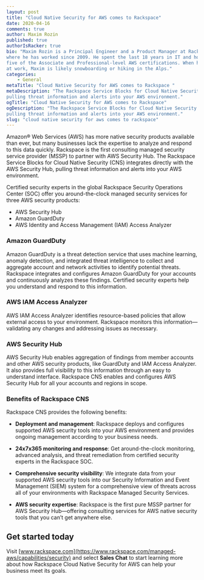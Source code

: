 ```yaml
---
layout: post
title: "Cloud Native Security for AWS comes to Rackspace"
date: 2020-04-16
comments: true
author: Maxim Rozin
published: true
authorIsRacker: true
bio: "Maxim Rozin is a Principal Engineer and a Product Manager at Rackspace,
where he has worked since 2009. He spent the last 18 years in IT and holds all
five of the Associate and Professional-level AWS certifications. When he is not
at work, Maxim is likely snowboarding or hiking in the Alps."
categories:
    - General
metaTitle: "Cloud Native Security for AWS comes to Rackspace "
metaDescription: "The Rackspace Service Blocks for Cloud Native Security (CNS) integrates directly with the AWS Security Hub,
pulling threat information and alerts into your AWS environment."
ogTitle: "Cloud Native Security for AWS comes to Rackspace"
ogDescription: "The Rackspace Service Blocks for Cloud Native Security (CNS) integrates directly with the AWS Security Hub,
pulling threat information and alerts into your AWS environment."
slug: "cloud native security for aws comes to rackspace" 
---
```


Amazon&reg; Web Services (AWS) has more native security products available than ever,
but many businesses lack the expertise to analyze and respond to this data quickly. Rackspace
is the first consulting managed security service provider (MSSP) to partner with AWS Security Hub.
The Rackspace Service Blocks for Cloud Native Security (CNS) integrates directly with the AWS Security Hub,
pulling threat information and alerts into your AWS environment.

<!--more-->
Certified security experts in the global Rackspace Security Operations Center (SOC)
offer you around-the-clock managed security services for three AWS security products:

- AWS Security Hub
- Amazon GuardDuty
- AWS Identity and Access Management (IAM) Access Analyzer

### Amazon GuardDuty

Amazon GuardDuty is a threat detection service that uses machine learning, anomaly detection,
and integrated threat intelligence to collect and aggregate account and network activities to identify
potential threats. Rackspace integrates and configures Amazon GuardDuty for your accounts and continuously
analyzes these findings. Certified security experts help you understand and respond to this information.

### AWS IAM Access Analyzer

AWS IAM Access Analyzer identifies resource-based policies that allow external access to your
environment. Rackspace monitors this information&mdash;validating any changes and addressing issues as necessary.

### AWS Security Hub

AWS Security Hub enables aggregation of findings from member accounts and other AWS security products, like GuardDuty and IAM Access Analyzer. It also provides full visibility to this information through an easy to understand interface. Rackspace CNS enables and configures AWS Security Hub for all your accounts and regions in scope.

### Benefits of Rackspace CNS

Rackspace CNS provides the following benefits:

- **Deployment and management**:  Rackspace deploys and configures supported AWS security tools into your AWS environment and provides ongoing management according to your business needs.

- **24x7x365 monitoring and response**: Get around-the-clock monitoring, advanced analysis, and threat remediation from certified security experts in the Rackspace SOC.

- **Comprehensive security visibility**: We integrate data from your supported AWS security tools into our Security Information and Event Management (SIEM) system for a comprehensive view of threats across all of your environments with Rackspace Managed Security Services.

- **AWS security expertise**: Rackspace is the first pure MSSP partner for AWS Security Hub&mdash;offering consulting services for AWS native security tools that you can’t get anywhere else.


## Get started today

Visit [www.rackspace.com](https://www.rackspace.com/managed-aws/capabilities/security) and select **Sales Chat** to start learning more about how Rackspace Cloud Native Security for AWS can help your business meet its goals.

